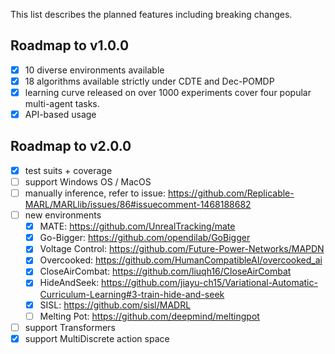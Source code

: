This list describes the planned features including breaking changes.

## Roadmap to v1.0.0
- [x] 10 diverse environments available
- [x] 18 algorithms available strictly under CDTE and Dec-POMDP
- [x] learning curve released on over 1000 experiments cover four popular multi-agent tasks.
- [x] API-based usage

## Roadmap to v2.0.0
- [x] test suits + coverage
- [ ] support Windows OS / MacOS
- [ ] manually inference, refer to issue: https://github.com/Replicable-MARL/MARLlib/issues/86#issuecomment-1468188682
- [ ] new environments
  - [x] MATE: https://github.com/UnrealTracking/mate
  - [x] Go-Bigger: https://github.com/opendilab/GoBigger
  - [x] Voltage Control: https://github.com/Future-Power-Networks/MAPDN
  - [x] Overcooked: https://github.com/HumanCompatibleAI/overcooked_ai
  - [x] CloseAirCombat: https://github.com/liuqh16/CloseAirCombat
  - [x] HideAndSeek: https://github.com/jiayu-ch15/Variational-Automatic-Curriculum-Learning#3-train-hide-and-seek
  - [x] SISL: https://github.com/sisl/MADRL 
  - [ ] Melting Pot: https://github.com/deepmind/meltingpot

- [ ] support Transformers
- [x] support MultiDiscrete action space
